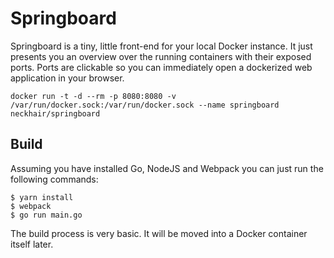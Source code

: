 # Springboard

Springboard is a tiny, little front-end for your local Docker instance. It just presents you an overview over the running containers with their exposed ports. Ports are clickable so you can immediately open a dockerized web application in your browser.

    docker run -t -d --rm -p 8080:8080 -v /var/run/docker.sock:/var/run/docker.sock --name springboard neckhair/springboard

## Build

Assuming you have installed Go, NodeJS and Webpack you can just run the following commands:

    $ yarn install
    $ webpack
    $ go run main.go

The build process is very basic. It will be moved into a Docker container itself later.
